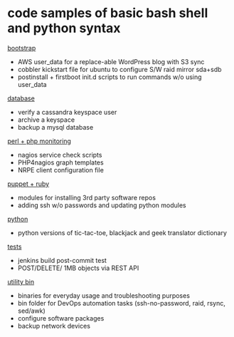# code samples of basic bash shell and python syntax 

[bootstrap](https://github.com/bostonaustin/public/blob/master/bootstrap/)
- AWS user_data for a replace-able WordPress blog with S3 sync
- cobbler kickstart file for ubuntu to configure S/W raid mirror sda+sdb
- postinstall + firstboot init.d scripts to run commands w/o using user_data

[database](https://github.com/bostonaustin/public/blob/master/database/)
- verify a cassandra keyspace user
- archive a keyspace 
- backup a mysql database

[perl + php monitoring](https://github.com/bostonaustin/public/tree/master/monitoring)
- nagios service check scripts
- PHP4nagios graph templates 
- NRPE client configuration file

[puppet + ruby](https://github.com/bostonaustin/public/tree/master/puppet)
- modules for installing 3rd party software repos
- adding ssh w/o passwords and updating python modules

[python](https://github.com/bostonaustin/public/tree/master/python)
- python versions of tic-tac-toe, blackjack and geek translator dictionary

[tests](https://github.com/bostonaustin/public/tree/master/tests)
- jenkins build post-commit test  
- POST/DELETE/ 1MB objects via REST API

[utility bin](https://github.com/bostonaustin/public/blob/master/utility%20bin/)
- binaries for everyday usage and troubleshooting purposes
- bin folder for DevOps automation tasks (ssh-no-password, raid, rsync, sed/awk)
- configure software packages 
- backup network devices